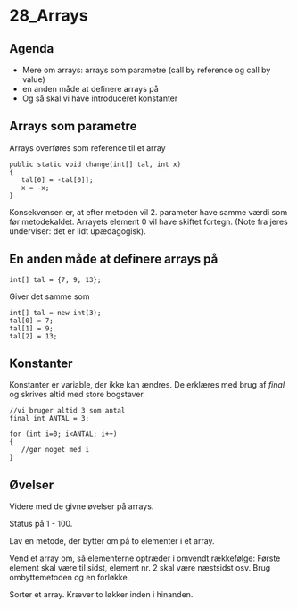 # 28_Arrays
## Agenda
* Mere om arrays: arrays som parametre (call by reference og call by value)
* en anden måde at definere arrays på
* Og så skal vi have introduceret konstanter
## Arrays som parametre
Arrays overføres som reference til et array
`````
public static void change(int[] tal, int x)
{
   tal[0] = -tal[0]];
   x = -x;
}
`````
Konsekvensen er, at efter metoden vil 2. parameter have samme værdi som før metodekaldet. Arrayets element 0 vil have skiftet fortegn. (Note fra jeres underviser: det er lidt upædagogisk).
## En anden måde at definere arrays på
``````
int[] tal = {7, 9, 13};
``````
Giver det samme som
`````
int[] tal = new int(3);
tal[0] = 7;
tal[1] = 9;
tal[2] = 13;
`````
## Konstanter
Konstanter er variable, der ikke kan ændres. De erklæres med brug af *final* og skrives altid med store bogstaver.
`````
//vi bruger altid 3 som antal
final int ANTAL = 3;

for (int i=0; i<ANTAL; i++)
{
   //gør noget med i
}
`````

## Øvelser
Videre med de givne øvelser på arrays.

Status på 1 - 100.

Lav en metode, der bytter om på to elementer i et array.

Vend et array om, så elementerne optræder i omvendt rækkefølge: Første element skal være til sidst, element nr. 2 skal være næstsidst osv. Brug ombyttemetoden og en forløkke.

Sorter et array. Kræver to løkker inden i hinanden.

